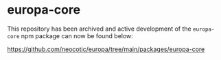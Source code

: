 # europa-core

This repository has been archived and active development of the `europa-core` npm package can now be found below:

https://github.com/neocotic/europa/tree/main/packages/europa-core
